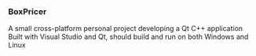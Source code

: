 ### BoxPricer
A small cross-platform personal project developing a Qt C++ application
Built with Visual Studio and Qt, should build and run on both Windows and Linux